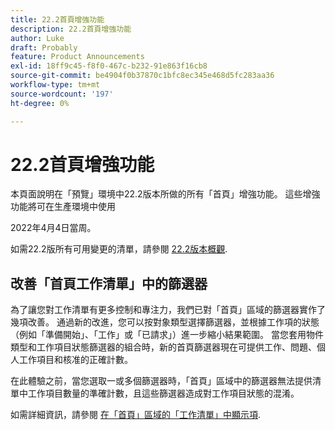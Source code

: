 ```yaml
---
title: 22.2首頁增強功能
description: 22.2首頁增強功能
author: Luke
draft: Probably
feature: Product Announcements
exl-id: 18ff9c45-f8f0-467c-b232-91e863f16cb8
source-git-commit: be4904f0b37870c1bfc8ec345e468d5fc283aa36
workflow-type: tm+mt
source-wordcount: '197'
ht-degree: 0%

---
```


# 22.2首頁增強功能

本頁面說明在「預覽」環境中22.2版本所做的所有「首頁」增強功能。 這些增強功能將可在生產環境中使用

<!--
<MadCap:conditionalText data-mc-conditions="QuicksilverOrClassic.Draft mode">
in January 2022
</MadCap:conditionalText>
-->

2022年4月4日當周。

如需22.2版所有可用變更的清單，請參閱 [22.2版本概觀](../../../product-announcements/product-releases/22.2-release-activity/22-2-release-overview.md).

## 改善「首頁工作清單」中的篩選器

為了讓您對工作清單有更多控制和專注力，我們已對「首頁」區域的篩選器實作了幾項改善。 通過新的改進，您可以按對象類型選擇篩選器，並根據工作項的狀態（例如「準備開始」、「工作」或「已請求」）進一步縮小結果範圍。 當您套用物件類型和工作項目狀態篩選器的組合時，新的首頁篩選器現在可提供工作、問題、個人工作項目和核准的正確計數。

在此體驗之前，當您選取一或多個篩選器時，「首頁」區域中的篩選器無法提供清單中工作項目數量的準確計數，且這些篩選器造成對工作項目狀態的混淆。

如需詳細資訊，請參閱 [在「首頁」區域的「工作清單」中顯示項](../../../workfront-basics/using-home/using-the-home-area/display-items-in-home-work-list.md).

